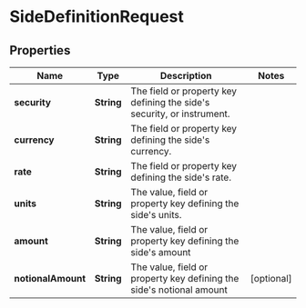 

# SideDefinitionRequest


## Properties

| Name | Type | Description | Notes |
|------------ | ------------- | ------------- | -------------|
|**security** | **String** | The field or property key defining the side&#39;s security, or instrument. |  |
|**currency** | **String** | The field or property key defining the side&#39;s currency. |  |
|**rate** | **String** | The field or property key defining the side&#39;s rate. |  |
|**units** | **String** | The value, field or property key defining the side&#39;s units. |  |
|**amount** | **String** | The value, field or property key defining the side&#39;s amount |  |
|**notionalAmount** | **String** | The value, field or property key defining the side&#39;s notional amount |  [optional] |



